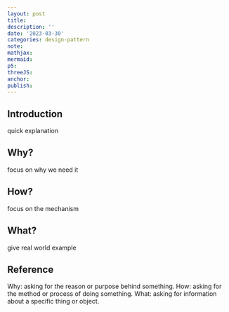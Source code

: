 ```yaml
---
layout: post
title:
description: ''
date: '2023-03-30'
categories: design-pattern
note:
mathjax:
mermaid:
p5:
threeJS:
anchor:
publish:
---
```


## Introduction

quick explanation

## Why?

focus on why we need it

## How?

focus on the mechanism

## What?

give real world example

## Reference

Why: asking for the reason or purpose behind something.
How: asking for the method or process of doing something.
What: asking for information about a specific thing or object.
